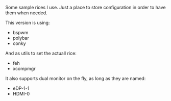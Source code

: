 Some sample rices I use. Just a place to store configuration in order to have them when needed.

This version is using:
* bspwm
* polybar
* conky

And as utils to set the actuall rice:
* feh
* xcompmgr

It also supports dual monitor on the fly, as long as they are named:
* eDP-1-1
* HDMI-0
